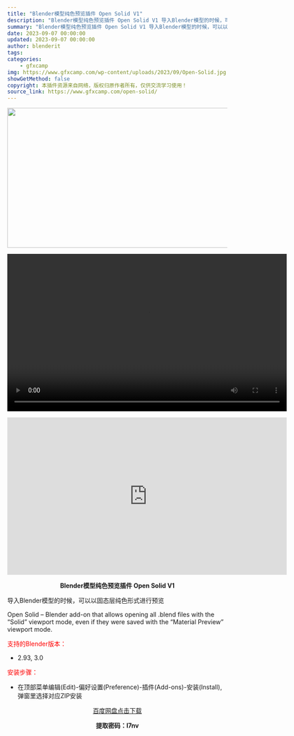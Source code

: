 ```yaml
---
title: "Blender模型纯色预览插件 Open Solid V1"
description: "Blender模型纯色预览插件 Open Solid V1 导入Blender模型的时候，可以以固态层纯色形式进行预览 Open Solid – Blender add-on that a..."
summary: "Blender模型纯色预览插件 Open Solid V1 导入Blender模型的时候，可以以固态层纯色形式进行预览 Open Solid – Blender add-on that a..."
date: 2023-09-07 00:00:00
updated: 2023-09-07 00:00:00
author: blenderit
tags: 
categories:
    - gfxcamp
img: https://www.gfxcamp.com/wp-content/uploads/2023/09/Open-Solid.jpg
showGetMethod: false
copyright: 本插件资源来自网络，版权归原作者所有，仅供交流学习使用！
source_link: https://www.gfxcamp.com/open-solid/
---
```

<div><p><img decoding="async" class="aligncenter size-full wp-image-114884" src="https://www.gfxcamp.com/wp-content/uploads/2023/09/Open-Solid.jpg" data-src="https://www.gfxcamp.com/wp-content/uploads/2023/09/Open-Solid.jpg" alt="" width="640" height="320" data-srcset="https://www.gfxcamp.com/wp-content/uploads/2023/09/Open-Solid.jpg 640w, https://www.gfxcamp.com/wp-content/uploads/2023/09/Open-Solid-150x75.jpg 150w" data-sizes="(max-width: 640px) 100vw, 640px"><br>
</p><center><div style="width: 640px;" class="wp-video"><!--[if lt IE 9]><script>document.createElement('video');</script><![endif]-->
<video class="wp-video-shortcode" id="video-114883-1" width="640" height="360" preload="true" controls="controls"><source type="video/mp4" src="http://cloud.video.taobao.com/play/u/null/p/1/e/6/t/1/426438485627.mp4?_=1"></source><a href="http://cloud.video.taobao.com/play/u/null/p/1/e/6/t/1/426438485627.mp4">http://cloud.video.taobao.com/play/u/null/p/1/e/6/t/1/426438485627.mp4</a></video></div></center><p style="text-align: center;"><iframe loading="lazy" src="https://player.youku.com/embed/XNjAxODMzNjQ5Mg==" width="640" height="360" frameborder="0" allowfullscreen="allowfullscreen" data-mce-fragment="1"></iframe></p><p style="text-align: center;"><strong>Blender模型纯色预览插件 Open Solid V1</strong></p><p>导入Blender模型的时候，可以以固态层纯色形式进行预览</p><p>Open Solid – Blender add-on that allows opening all .blend files with the “Solid” viewport mode, even if they were saved with the “Material Preview” viewport mode.</p><p style="text-align: left;"><span style="color: #ff0000;">支持的Blender版本：</span></p><ul>
<li style="text-align: left;">2.93, 3.0</li>
</ul><p style="text-align: left;"><span style="color: #ff0000;">安装步骤：</span></p><ul>
<li>在顶部菜单编辑(Edit)-偏好设置(Preference)-插件(Add-ons)-安装(Install),弹窗里选择对应ZIP安装</li>
</ul><p style="text-align: center;"><a class="maxbutton-3 maxbutton maxbutton-baidu" target="_blank" rel="noopener" href="https://pan.baidu.com/s/1Q8TL4eVRuzjxoQxgbFV5qQ?pwd=l7nv"><span class="mb-text">百度网盘点击下载</span></a></p><p style="text-align: center;"><strong>提取密码：l7nv</strong></p></div>